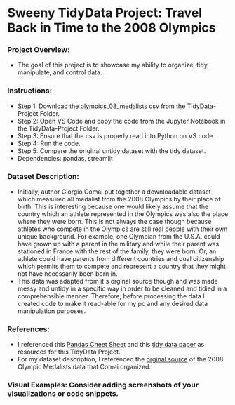 # Sweeny TidyData Project: Travel Back in Time to the 2008 Olympics #

### Project Overview:
- The goal of this project is to showcase my ability to organize, tidy, manipulate, and control data.

### Instructions:
- Step 1: Download the olympics_08_medalists csv from the TidyData-Project Folder.
- Step 2: Open VS Code and copy the code from the Jupyter Notebook in the TidyData-Project Folder.
- Step 3: Ensure that the csv is properly read into Python on VS code.
- Step 4: Run the code.
- Step 5: Compare the original untidy dataset with the tidy dataset.
- Dependencies: pandas, streamlit
  
### Dataset Description:
- Initially, author Giorgio Comai put together a downloadable dataset which measured all medalist from the 2008 Olympics by their place of birth. This is interesting because one would likely assume that the country which an athlete represented in the Olympics was also the place where they were born. This is not always the case though because athletes who compete in the Olympics are still real people with their own unique background. For example, one Olympian from the U.S.A. could have grown up with a parent in the military and while their parent was stationed in France with the rest of the family, they were born. Or, an athlete could have parents from different countries and dual citizenship which permits them to compete and represent a country that they might not have necessarily been born in.
- This data was adapted from it's orginal source though and was made messy and untidy in a specific way in order to be cleaned and tidied in a comprehensible manner. Therefore, before processing the data I created code to make it read-able for my pc and any desired data manipulation purposes.

### References: 
- I referenced this [Pandas Cheet Sheet](https://pandas.pydata.org/Pandas_Cheat_Sheet.pdf) and this [tidy data paper](https://vita.had.co.nz/papers/tidy-data.pdf) as resources for this TidyData Project.
- For my dataset description, I referenced the [orginal source](https://edjnet.github.io/OlympicsGoNUTS/2008/) of the 2008 Olympic Medalists data that Comai organized.
  
### Visual Examples: Consider adding screenshots of your visualizations or code snippets.
